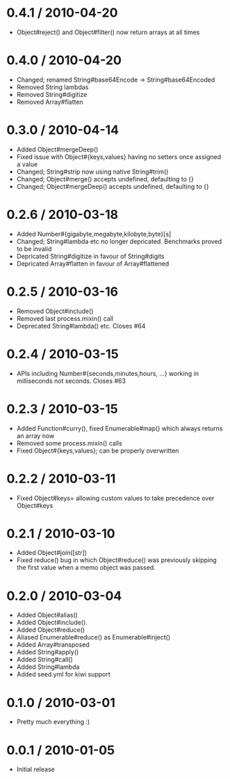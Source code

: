 
0.4.1 / 2010-04-20
==================

  * Object#reject() and Object#filter() now return arrays at all times

0.4.0 / 2010-04-20
==================

  * Changed; renamed String#base64Encode -> String#base64Encoded
  * Removed String lambdas
  * Removed String#digitize
  * Removed Array#flatten

0.3.0 / 2010-04-14
==================

  * Added Object#mergeDeep()
  * Fixed issue with Object#{keys,values} having no setters once assigned a value
  * Changed; String#strip now using native String#trim()
  * Changed; Object#merge() accepts undefined, defaulting to {}
  * Changed; Object#mergeDeep() accepts undefined, defaulting to {}

0.2.6 / 2010-03-18
==================

  * Added Number#{gigabyte,megabyte,kilobyte,byte}[s]
  * Changed; String#lambda etc no longer depricated. Benchmarks proved to be invalid
  * Depricated String#digitize in favour of String#digits
  * Depricated Array#flatten in favour of Array#flattened

0.2.5 / 2010-03-16
==================

  * Removed Object#include()
  * Removed last process.mixin() call
  * Deprecated String#lambda() etc. Closes #64

0.2.4 / 2010-03-15
==================

  * APIs including Number#{seconds,minutes,hours, ...} working in milliseconds not seconds. Closes #63

0.2.3 / 2010-03-15
==================

  * Added Function#curry(), fixed Enumerable#map() which always returns an array now
  * Removed some process.mixin() calls
  * Fixed Object#{keys,values}; can be properly overwritten

0.2.2 / 2010-03-11
==================

  * Fixed Object#keys= allowing custom values to take precedence over Object#keys

0.2.1 / 2010-03-10
==================

  * Added Object#join([str])
  * Fixed reduce() bug in which Object#reduce() was previously skipping
    the first value when a memo object was passed.

0.2.0 / 2010-03-04
==================

  * Added Object#alias()
  * Added Object#include().
  * Added Object#reduce()
  * Aliased Enumerable#reduce() as Enumerable#inject()
  * Added Array#transposed
  * Added String#apply()
  * Added String#call()
  * Added String#lambda
  * Added seed.yml for kiwi support

0.1.0 / 2010-03-01
==================

  * Pretty much everything :)

0.0.1 / 2010-01-05
==================

  * Initial release

